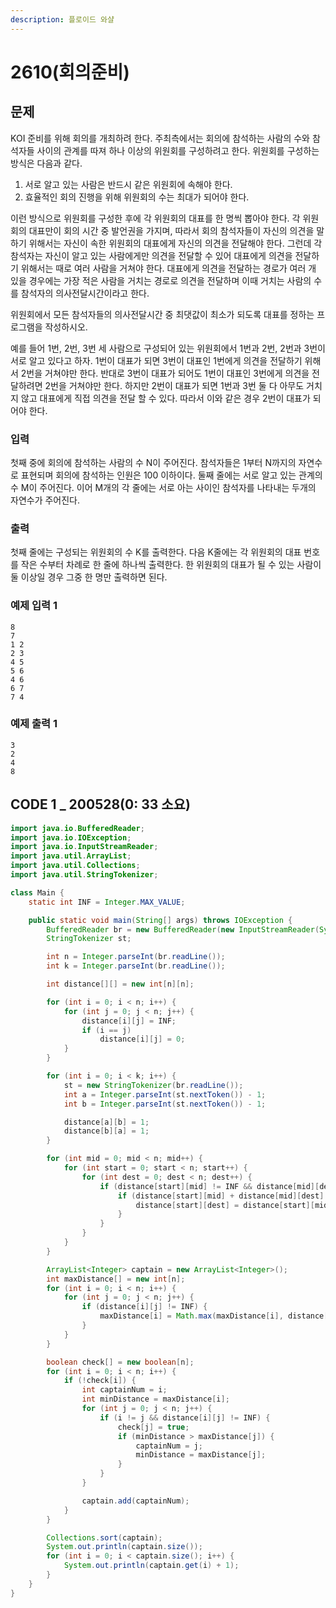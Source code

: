 ```yaml
---
description: 플로이드 와샬
---
```


# 2610\(회의준비\)

##  문제

KOI 준비를 위해 회의를 개최하려 한다. 주최측에서는 회의에 참석하는 사람의 수와 참석자들 사이의 관계를 따져 하나 이상의 위원회를 구성하려고 한다. 위원회를 구성하는 방식은 다음과 같다.

1. 서로 알고 있는 사람은 반드시 같은 위원회에 속해야 한다.
2. 효율적인 회의 진행을 위해 위원회의 수는 최대가 되어야 한다.

이런 방식으로 위원회를 구성한 후에 각 위원회의 대표를 한 명씩 뽑아야 한다. 각 위원회의 대표만이 회의 시간 중 발언권을 가지며, 따라서 회의 참석자들이 자신의 의견을 말하기 위해서는 자신이 속한 위원회의 대표에게 자신의 의견을 전달해야 한다. 그런데 각 참석자는 자신이 알고 있는 사람에게만 의견을 전달할 수 있어 대표에게 의견을 전달하기 위해서는 때로 여러 사람을 거쳐야 한다. 대표에게 의견을 전달하는 경로가 여러 개 있을 경우에는 가장 적은 사람을 거치는 경로로 의견을 전달하며 이때 거치는 사람의 수를 참석자의 의사전달시간이라고 한다.

위원회에서 모든 참석자들의 의사전달시간 중 최댓값이 최소가 되도록 대표를 정하는 프로그램을 작성하시오.

예를 들어 1번, 2번, 3번 세 사람으로 구성되어 있는 위원회에서 1번과 2번, 2번과 3번이 서로 알고 있다고 하자. 1번이 대표가 되면 3번이 대표인 1번에게 의견을 전달하기 위해서 2번을 거쳐야만 한다. 반대로 3번이 대표가 되어도 1번이 대표인 3번에게 의견을 전달하려면 2번을 거쳐야만 한다. 하지만 2번이 대표가 되면 1번과 3번 둘 다 아무도 거치지 않고 대표에게 직접 의견을 전달 할 수 있다. 따라서 이와 같은 경우 2번이 대표가 되어야 한다.

### 입력

첫째 중에 회의에 참석하는 사람의 수 N이 주어진다. 참석자들은 1부터 N까지의 자연수로 표현되며 회의에 참석하는 인원은 100 이하이다. 둘째 줄에는 서로 알고 있는 관계의 수 M이 주어진다. 이어 M개의 각 줄에는 서로 아는 사이인 참석자를 나타내는 두개의 자연수가 주어진다.

### 출력

첫째 줄에는 구성되는 위원회의 수 K를 출력한다. 다음 K줄에는 각 위원회의 대표 번호를 작은 수부터 차례로 한 줄에 하나씩 출력한다. 한 위원회의 대표가 될 수 있는 사람이 둘 이상일 경우 그중 한 명만 출력하면 된다.

### 예제 입력 1

```text
8
7
1 2
2 3
4 5
5 6
4 6
6 7
7 4
```

### 예제 출력 1

```text
3
2
4
8
```

## CODE 1 \_ 200528\(0: 33 소요\)

```java
import java.io.BufferedReader;
import java.io.IOException;
import java.io.InputStreamReader;
import java.util.ArrayList;
import java.util.Collections;
import java.util.StringTokenizer;

class Main {
	static int INF = Integer.MAX_VALUE;

	public static void main(String[] args) throws IOException {
		BufferedReader br = new BufferedReader(new InputStreamReader(System.in));
		StringTokenizer st;

		int n = Integer.parseInt(br.readLine());
		int k = Integer.parseInt(br.readLine());

		int distance[][] = new int[n][n];

		for (int i = 0; i < n; i++) {
			for (int j = 0; j < n; j++) {
				distance[i][j] = INF;
				if (i == j)
					distance[i][j] = 0;
			}
		}

		for (int i = 0; i < k; i++) {
			st = new StringTokenizer(br.readLine());
			int a = Integer.parseInt(st.nextToken()) - 1;
			int b = Integer.parseInt(st.nextToken()) - 1;

			distance[a][b] = 1;
			distance[b][a] = 1;
		}

		for (int mid = 0; mid < n; mid++) {
			for (int start = 0; start < n; start++) {
				for (int dest = 0; dest < n; dest++) {
					if (distance[start][mid] != INF && distance[mid][dest] != INF) {
						if (distance[start][mid] + distance[mid][dest] < distance[start][dest]) {
							distance[start][dest] = distance[start][mid] + distance[mid][dest];
						}
					}
				}
			}
		}

		ArrayList<Integer> captain = new ArrayList<Integer>();
		int maxDistance[] = new int[n];
		for (int i = 0; i < n; i++) {
			for (int j = 0; j < n; j++) {
				if (distance[i][j] != INF) {
					maxDistance[i] = Math.max(maxDistance[i], distance[i][j]);
				}
			}
		}

		boolean check[] = new boolean[n];
		for (int i = 0; i < n; i++) {
			if (!check[i]) {
				int captainNum = i;
				int minDistance = maxDistance[i];
				for (int j = 0; j < n; j++) {
					if (i != j && distance[i][j] != INF) {
						check[j] = true;
						if (minDistance > maxDistance[j]) {
							captainNum = j;
							minDistance = maxDistance[j];
						}
					}
				}

				captain.add(captainNum);
			}
		}

		Collections.sort(captain);
		System.out.println(captain.size());
		for (int i = 0; i < captain.size(); i++) {
			System.out.println(captain.get(i) + 1);
		}
	}
}
```

